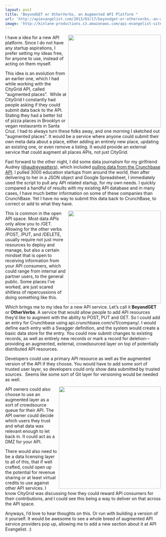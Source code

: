 ```yaml
---
layout: post
title: "BeyondGET or OtherVerbs, an Augmented API Platform "
url: 'http://apievangelist.com/2013/03/17/beyondget-or-otherverbs,-an-augmented-api-platform-/'
image: 'http://kinlane-productions.s3.amazonaws.com/api-evangelist-site/blog/augmented-post.png'
---
```


<img class="c1" src="https://s3.amazonaws.com/kinlane-productions/api-evangelist/augmented-post.png" alt="" width="300" align="right" />

I have a idea for a new API platform. Since I do not have any startup aspirations, I prefer setting my ideas free, for anyone to use, instead of acting on them myself.

This idea is an evolution from an earlier one, which I had while working with the CityGrid API, called “augmented places”.  While at CityGrid I constantly had people asking if they could submit data back to the API. Stating they had a better list of pizza places in Brooklyn or vegan restaurants in Santa Cruz. I had to always turn these folks away, and one morning I sketched out “augmented places”. It would be a service where anyone could submit their own meta data about a place, either adding an entirely new place, updating an existing one, or even remove a listing. It would provide an external service that could augment all places APIs, not just CityGrid.

Fast forward to the other night, I did some data journalism for my girlfriend Audrey ([@audreywatters][1]), which included [pulling data from the Crunchbase API][2]. I pulled 3000 education startups from around the world, then after delivering to her in a JSON object and Google Spreadsheet, I immediately used the script to pull any API related startup, for my own needs. I quickly compared a handful of results with my existing API database and in many cases, I have much better information on some of these companies than CrunchBase. Yet I have no way to submit this data back to CrunchBase, to correct or add to what they have.

<img class="c1" src="https://s3.amazonaws.com/kinlane-productions/api-evangelist/augmented-put.png" alt="" width="300" align="right" />

This is common in the open API space. Most data APIs only allow you to /GET. Allowing for the other verbs /POST, /PUT, and /DELETE, usually require not just more resources to deploy and manage, but also a certain mindset that is open to receiving information from your API consumers, which could range from internal and partner users, to the general public. Some places I’ve worked, are just scared shitless of repercussions of doing something like this.

Which brings me to my idea for a new API service. Let’s call it **BeyondGET** or **OtherVerbs**. A service that would allow people to add API resources they’d like to augment with the ability to POST, PUT and GET. So I could add an entry for Crunchbase using api.crunchbase.com/v/1/company/. I would define each entry with a Swagger definition, and the system would create a basic data store for the entry. You could now submit changes to existing records, as well as entirely new records or mark a record for deletion--providing an augmented, external, crowdsourced layer on top of potentially distributed API resources.

Developers could use a primary API resource as well as the augmented version of the API if they choose. You would have to add some sort of trusted user layer, so developers could only show data submitted by trusted sources.  Seems like some sort of Git layer for versioning would be needed as well.

<img class="c1" src="https://s3.amazonaws.com/kinlane-productions/api-evangelist/augmented-delete.png" alt="" width="330" align="right" />

API owners could also choose to use an augmented layer as a sort of crowdsource queue for their API. The API owner could decide which users they trust and what data was relevant enough to let back in. It could act as a DMZ for your API.

There would also need to be a data licensing layer to all of this, that if well crafted, could open up the potential for revenue sharing or at least virtual credits to use against other API services. I know CityGrid was discussing how they could reward API consumers for their contributions, and I could see this being a way to deliver on that across the API space.

Anyways, I’d love to hear thoughts on this. Or run with building a version of it yourself. It would be awesome to see a whole breed of augmented API service providers pop up, allowing me to add a new section about it at API Evangelist. :)

   [1]: https://twitter.com/audreywatters
   [2]: /2013/03/16/using-the-crunchbase-api/
